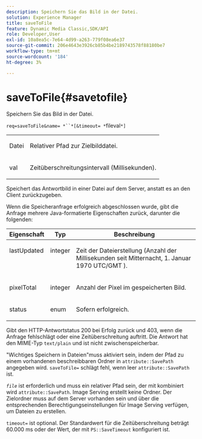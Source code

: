 ```yaml
---
description: Speichern Sie das Bild in der Datei.
solution: Experience Manager
title: saveToFile
feature: Dynamic Media Classic,SDK/API
role: Developer,User
exl-id: 10a8ea5c-7e64-4d99-a263-779f08ea6e37
source-git-commit: 206e4643e3926cb85b4be2189743578f88180be7
workflow-type: tm+mt
source-wordcount: '184'
ht-degree: 3%

---
```


# saveToFile{#savetofile}

Speichern Sie das Bild in der Datei.

`req=saveToFile&name= *``*[&timeout= *`fileval`*]`

<table id="simpletable_5674FD9655FE4CDDB0E5DC8655890A66"> 
 <tr class="strow"> 
  <td class="stentry"> <p><span class="varname"> Datei</span> </p> </td> 
  <td class="stentry"> <p>Relativer Pfad zur Zielbilddatei. </p></td> 
 </tr> 
 <tr class="strow"> 
  <td class="stentry"> <p><span class="varname"> val</span> </p></td> 
  <td class="stentry"> <p>Zeitüberschreitungsintervall (Millisekunden). </p></td> 
 </tr> 
</table>

Speichert das Antwortbild in einer Datei auf dem Server, anstatt es an den Client zurückzugeben.

Wenn die Speicheranfrage erfolgreich abgeschlossen wurde, gibt die Anfrage mehrere Java-formatierte Eigenschaften zurück, darunter die folgenden:

<table id="table_8BA8F75A0B7241BAB9B4359F97C21137"> 
 <thead> 
  <tr> 
   <th class="entry"> <b> Eigenschaft</b> </th> 
   <th class="entry"> <b> Typ</b> </th> 
   <th class="entry"> <b> Beschreibung</b> </th> 
  </tr> 
 </thead>
 <tbody> 
  <tr valign="top"> 
   <td> <p> <span class="codeph"> lastUpdated</span> </p> </td> 
   <td> <p> integer </p> </td> 
   <td> <p>Zeit der Dateierstellung (Anzahl der Millisekunden seit Mitternacht, 1. Januar 1970 UTC/GMT ). </p> </td> 
  </tr> 
  <tr valign="top"> 
   <td> <p> <span class="codeph"> pixelTotal</span> </p> </td> 
   <td> <p> integer </p> </td> 
   <td> <p> Anzahl der Pixel im gespeicherten Bild. </p> </td> 
  </tr> 
  <tr valign="top"> 
   <td> <p> <span class="codeph"> status</span> </p> </td> 
   <td> <p> enum </p> </td> 
   <td> <p> <span class="codeph"> </span> Sofern erfolgreich. </p> </td> 
  </tr> 
 </tbody> 
</table>

Gibt den HTTP-Antwortstatus 200 bei Erfolg zurück und 403, wenn die Anfrage fehlschlägt oder eine Zeitüberschreitung auftritt. Die Antwort hat den MIME-Typ `text/plain` und ist nicht zwischenspeicherbar.

&quot;Wichtiges Speichern in Dateien&quot;muss aktiviert sein, indem der Pfad zu einem vorhandenen beschreibbaren Ordner in `attribute::SavePath` angegeben wird. `saveToFile=` schlägt fehl, wenn leer  `attribute::SavePath` ist.

*`file`* ist erforderlich und muss ein relativer Pfad sein, der mit kombiniert wird  `attribute::SavePath`. Image Serving erstellt keine Ordner. Der Zielordner muss auf dem Server vorhanden sein und über die entsprechenden Berechtigungseinstellungen für Image Serving verfügen, um Dateien zu erstellen.

`timeout=` ist optional. Der Standardwert für die Zeitüberschreitung beträgt 60.000 ms oder der Wert, der mit `PS::SaveTimeout` konfiguriert ist.
